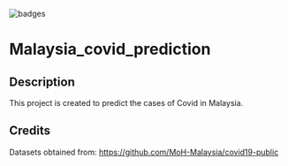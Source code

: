![badges](https://img.shields.io/badge/Python-14354C?style=for-the-badge&logo=python&logoColor=white)


# Malaysia_covid_prediction

## Description
This project is created to predict the cases of Covid in Malaysia.


## Credits
Datasets obtained from:
https://github.com/MoH-Malaysia/covid19-public
